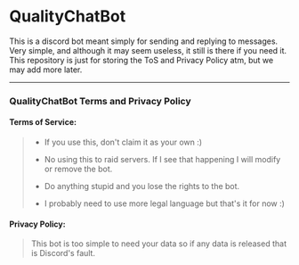 # QualityChatBot 

This is a discord bot meant simply for sending and replying to messages.
Very simple, and although it may seem useless, it still is there if you need it.
This repository is just for storing the ToS and Privacy Policy atm, but we may add more later.




---
### QualityChatBot Terms and Privacy Policy


#### Terms of Service:

> 
> - If you use this, don't claim it as your own :)
> 
> - No using this to raid servers.  If I see that happening I will modify or remove the bot.
> 
> - Do anything stupid and you lose the rights to the bot.  
> 
> - I probably need to use more legal language but that's it for now :)
> 

#### Privacy Policy:

> This bot is too simple to need your data so if any data is released that is Discord's fault.
